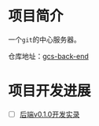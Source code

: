 # 项目简介
一个`git`的中心服务器。

仓库地址：[gcs-back-end](https://github.com/CMIPT/gcs-back-end)

# 项目开发进展
- [ ] [后端v0.1.0开发实录](gcs-back-end-v0.1.0)
